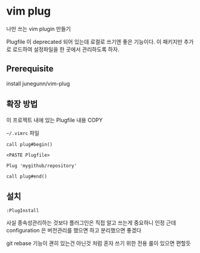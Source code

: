 # vim plug

나만 쓰는 vim plugin 만들기

Plugfile 이 deprecated 되어 있는데 로컬로 쓰기엔 좋은 기능이다.
이 패키지만 추가로 로드하여 설정파일을 한 곳에서 관리하도록 하자.

## Prerequisite

install junegunn/vim-plug

## 확장 방법

이 프로젝트 내에 있는 Plugfile 내용 COPY

`~/.vimrc` 파일

```vim
call plug#begin()

<PASTE Plugfile>

Plug 'mygithub/repository'

call plug#end()
```

## 설치

```
:PlugInstall
```

사실 종속성관리하는 것보다 플러그인은 직접 알고 쓰는게 중요하니 인정
근데 configuration 은 버전관리를 했으면 하고 분리했으면 좋겠다

git rebase 기능이 괜히 있는건 아닌것 처럼 혼자 쓰기 위한 전용 룰이 있으면 편할듯
